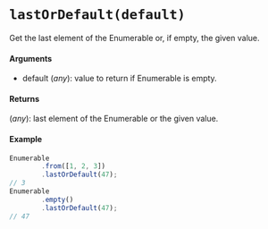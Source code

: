 # `lastOrDefault(default)`

Get the last element of the Enumerable or, if empty, the given value.

#### Arguments

- default (*any*): value to return if Enumerable is empty.

#### Returns

(*any*): last element of the Enumerable or the given value.

#### Example

```js
Enumerable
        .from([1, 2, 3])
        .lastOrDefault(47);
// 3
Enumerable
        .empty()
        .lastOrDefault(47);
// 47
```

